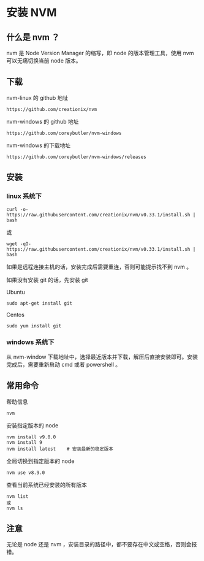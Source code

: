 # 安装 NVM

## 什么是 nvm ？

nvm 是 Node Version Manager 的缩写，即 node 的版本管理工具，使用 nvm 可以无痛切换当前 node 版本。

## 下载

nvm-linux 的 github 地址

``` text
https://github.com/creationix/nvm
```

nvm-windows 的 github 地址

``` text
https://github.com/coreybutler/nvm-windows
```

nvm-windows 的下载地址

``` text
https://github.com/coreybutler/nvm-windows/releases
```

## 安装

### linux 系统下

``` shell
curl -o- https://raw.githubusercontent.com/creationix/nvm/v0.33.1/install.sh | bash
```

或

``` shell
wget -qO- https://raw.githubusercontent.com/creationix/nvm/v0.33.1/install.sh | bash
```

如果是远程连接主机的话，安装完成后需要重连，否则可能提示找不到 nvm 。

如果没有安装 git 的话，先安装 git

Ubuntu

``` shell
sudo apt-get install git
```

Centos

``` shell
sudo yum install git
```

### windows 系统下

从 nvm-window 下载地址中，选择最近版本并下载，解压后直接安装即可。安装完成后，需要重新启动 cmd 或者 powershell 。

## 常用命令

帮助信息

``` shell
nvm
```

安装指定版本的 node

``` shell
nvm install v9.0.0
nvm install 9
nvm install latest    # 安装最新的稳定版本
```

全局切换到指定版本的 node

``` shell
nvm use v8.9.0
```

查看当前系统已经安装的所有版本

``` shell
nvm list
或
nvm ls
```

## 注意

无论是 node 还是 nvm ，安装目录的路径中，都不要存在中文或空格，否则会报错。
